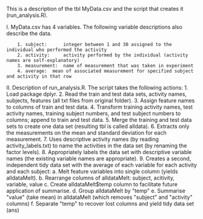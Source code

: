This is a description of the tbl MyData.csv and the script that creates it (run_analysis.R).


I. 	MyData.csv has 4 variables.  The following variable descriptions also describe the data.

		1. subject: 	 integer between 1 and 30 assigned to the individual who performed the activity 
		2. activity: 	 activity performed by the individual (activity names are self-explanatory)
		3. measurement:	 name of measurement that was taken in experiment
		4. average:	 mean of associated measurement for specified subject and activity in that row


II. 	Description of run_analysis.R. The script takes the following actions:
		1. Load package dplyr.
		2. Read the train and test data sets, activity names, subjects, features (all txt files from original folder).
		3. Assign feature names to columns of train and test data.
		4. Transform training activity names, test activity names, training subject numbers, and test subject numbers to columns; 
		   append to train and test data.
		5. Merge the training and test data sets to create one data set (resulting tbl is called alldata).
		6. Extracts only the measurements on the mean and standard deviation for each measurement.
		7. Uses descriptive activity names (by reading activity_labels.txt) to name the activities in the data set (by renaming the factor levels).
		8. Appropriately labels the data set with descriptive variable names (the existing variable names are appropriate).
		9. Creates a second, independent tidy data set with the average of each variable for each activity and each subject:
			a. Melt feature variables into single column (yields alldataMelt).
			b. Rearrange columns of alldataMelt: subject, acitivity, variable, value
			c. Create alldataMelt$temp column to facilitate future application of summarise.
			d. Group alldataMelt by "temp"
			e. Summarise "value" (take mean) in alldataMelt (which removes "subject" and "activity" columns)
			f. Separate "temp" to recover lost columns and yield tidy data set (ans)